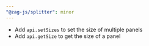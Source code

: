 ```yaml
---
"@zag-js/splitter": minor
---
```


- Add `api.setSizes` to set the size of multiple panels
- Add `api.getSize` to get the size of a panel
